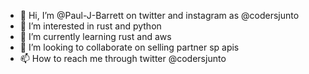 - 👋 Hi, I’m @Paul-J-Barrett on twitter and instagram as @codersjunto
- 👀 I’m interested in rust and python
- 🌱 I’m currently learning rust and aws
- 💞️ I’m looking to collaborate on selling partner sp apis
- 📫 How to reach me through twitter @codersjunto

<!---
Paul-J-Barrett/Paul-J-Barrett is a ✨ special ✨ repository because its `README.md` (this file) appears on your GitHub profile.
You can click the Preview link to take a look at your changes.
--->

